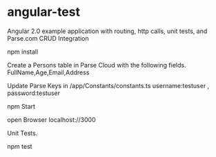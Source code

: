 # angular-test
Angular 2.0 example application with routing, http calls, unit tests, and Parse.com CRUD Integration

npm install

Create a Persons table in Parse Cloud with the following fields.
FullName,Age,Email,Address

Update Parse Keys in /app/Constants/constants.ts
username:testuser , password:testuser

npm Start

open Browser  localhost://3000

Unit Tests.

npm test


